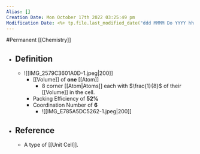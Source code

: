 ```yaml
---
Alias: []
Creation Date: Mon October 17th 2022 03:25:49 pm 
Modification Date: <%+ tp.file.last_modified_date("ddd MMMM Do YYYY hh:mm:ss a") %>
---
```

#Permanent [[Chemistry]]

- ## Definition
	- ![[IMG_2579C3601A0D-1.jpeg|200]]
		- [[Volume]] of **one** [[Atom]]
			- 8 corner [[Atom|Atoms]] each with $\frac{1}{8}$ of their [[Volume]] in the cell.
		- Packing Efficiency of **52%**
		- Coordination Number of **6**
			- ![[IMG_E785A5DC5262-1.jpeg|200]]
- ## Reference
	- A type of [[Unit Cell]].